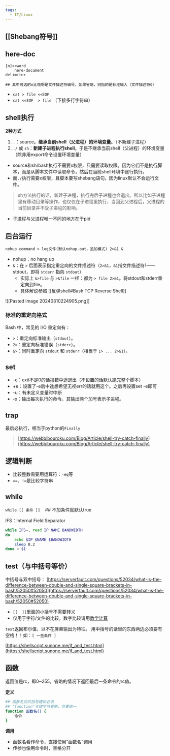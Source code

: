 ```yaml
---
tags:
  - IT/Linux
---
```


## [[Shebang符号]]


## here-doc

```shell
[n]<<word
	here-document
delimiter

## 其中可选的n比哦啊是文件描述符编号。如果省略，则指的是标准输入（文件描述符0）
```
- `cat > file <<EOF`
- `cat <<EOF  > file`
	（下接多行字符串）


## shell执行

**2种方式**
1. `.`：source。**继承当前shell（父进程）的环境变量**。（不新建子进程）
2. `./` 或 `sh`：**新建子进程执行shell**。于是不继承当前shell（父进程）的环境变量（除非用export命令设置环境变量）

- source和sh/bash执行不需要x权限，只需要读取权限。因为它们不是执行脚本，而是从脚本文件中读取命令，然后在当前shell环境中逐行执行。
- 而`./`执行需要x权限，且脚本要写shebang语句。因为linux默认不会运行文件。

> sh方法执行的话，新建子进程，执行完后子进程也会退出。所以比如子进程里有移动目录等操作，也仅仅在子进程里执行，当回到父进程后，父进程的当前目录并不受子进程的影响。

- 子进程与父进程唯一不同的地方在于pid


## 后台运行

`nohup command > log文件(默认nohup.out，追加模式) 2>&1 &`
- nohup：no hang up
- `&`：在 `>` 后面表示指定重定向的文件描述符（`2>&1`，`&1`指文件描述符1——stdout，即将 `stderr` 指向 `stdout`）
	- 实际上 `&>file` 与 `>&file` 一样：都为 `> file 2>&1`。将stdout和stderr重定向到file。
	- 具体解说参照 [[反弹shell#Bash TCP Reverse Shell]]

![[Pasted image 20240310224905.png]]


### 标准的重定向格式

Bash 中，常见的 I/O 重定向有：

- `>`：重定向标准输出（`stdout`）。
- `2>`：重定向标准错误（`stderr`）。
- `&>`：同时重定向 `stdout` 和 `stderr`（相当于 `1> ... 2>&1`）。




## set

- -e：exit不是0的话报错中途退出（不设置的话默认跑完整个脚本）
- +e：设置了-e后中途想希望无视err的话就用这个。之后再设置set -e即可
- -u：有未定义变量时中断
- -x：输出每次执行的命令。其输出两个加号表示子进程。

## trap 

最后必执行，相当于python的`Finally`

> [https://webbibouroku.com/Blog/Article/shell-try-catch-finally](https://webbibouroku.com/Blog/Article/shell-try-catch-finally)





## 逻辑判断

- 比较整数需要用运算符：`-eq`等
- `==`、`!=`是比较字符串




## while

`while [[ 条件 ]]`    ## 不加条件就默认true

IFS：Internal Field Separator

```bash
while IFS=, read IP NAME BANDWIDTH
do
	echo $IP $NAME $BANDWIDTH
	sleep 0.2
done < $1
```


## test（与中括号等价）

中括号与双中括号： [https://serverfault.com/questions/52034/what-is-the-difference-between-double-and-single-square-brackets-in-bash/52050#52050](https://serverfault.com/questions/52034/what-is-the-difference-between-double-and-single-square-brackets-in-bash/52050#52050)

- `[[  ]]`里面的小括号不需要转义
- 仅用于字符/文件的比较，数字比较请用[数学计算](onenote:#linux命令&section-id={4CC5283B-ADC7-4A37-9BE7-6B45625639A4}&page-id={FFB70183-8310-4A23-BEA1-C36672005A75}&object-id={9E00EB48-60F9-F9E4-97C1-401ED728C273}&B&base-path=https://d.docs.live.net/d10d79d0adccf558/文档/我的笔记本/10.编程_运维/Linux.one)

`test`返回布尔值，以不在屏幕输出为特征。
用中括号的话里的东西两边必须要有空格！！如：`[ 一些条件 ]`

[https://shellscript.sunone.me/if_and_test.html](https://shellscript.sunone.me/if_and_test.html)

## 函数

返回值是rc，即0~255。省略的情况下返回最后一条命令的rc值。

**定义**
```bash
## 函数名后的括号建议必须
## "function"关键字可省略，但要统一
function 函数名() {
	命令
}
```

**调用**
- 函数名看作命令，直接使用“函数名”调用
- 传参也像用命令时，空格分开